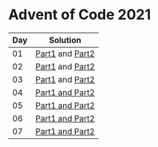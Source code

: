 # Advent of Code 2021

| Day | Solution                                                      |
|-----|---------------------------------------------------------------|
| 01  | [Part1](src/day01/part01.kt) and [Part2](src/day01/part02.kt) |
| 02  | [Part1](src/day02/part01.kt) and [Part2](src/day02/part02.kt) |
| 03  | [Part1](src/day03/part01.kt) and [Part2](src/day03/part02.kt) |
| 04  | [Part1 and Part2](src/day04/part0102.kt)                      |
| 05  | [Part1 and Part2](src/day05/part0102.kt)                      |
| 06  | [Part1 and Part2](src/day06/part0102.kt)                      |
| 07  | [Part1 and Part2](src/day07/part0102.kt)                      |